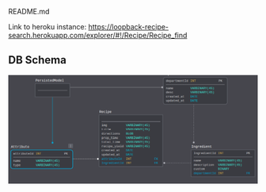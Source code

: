 README.md

Link to heroku instance: https://loopback-recipe-search.herokuapp.com/explorer/#!/Recipe/Recipe_find



## DB Schema

![alt text](https://github.com/ChickenKyiv/recipe-search-api/blob/master/RecipeAPI_Search_Schema%20%20%20SqlDBM.png "Build with SqlDBM help")
